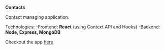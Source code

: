 **Contacts**

Contact managing application.

Technologies:
  -Frontend: **React** (using Context API and Hooks)
  -Backend: **Node, Express, MongoDB**
  
Checkout the app [here](https://contact-contact-contact.herokuapp.com/login)
